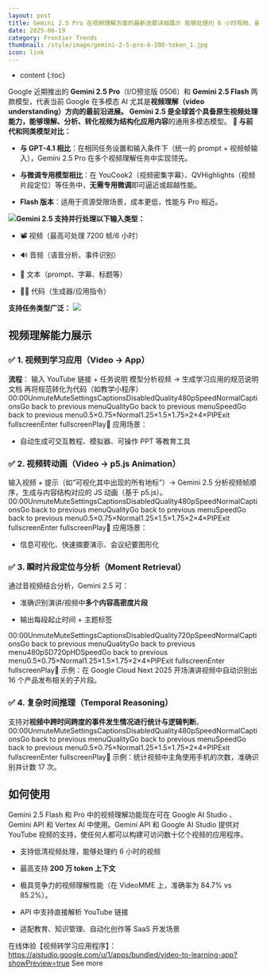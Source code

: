 ```yaml
---
layout: post
title: Gemini 2.5 Pro 在视频理解方面的最新进展详细展示 能够处理约 6 小时视频、最高支持 200 万 token 上下文
date: 2025-06-19
category: Frontier Trends
thumbnail: /style/image/gemini-2-5-pro-6-200-token_1.jpg
icon: link
---
```

* content
{:toc}

Google 近期推出的 **Gemini 2.5 Pro**（I/O预览版 0506）和 **Gemini 2.5 Flash** 两款模型，代表当前 Google 在多模态 AI 尤其是**视频理解（video understanding）**方向的最前沿进展。
Gemini 2.5 是全球首个**具备原生视频处理能力，能够理解、分析、转化视频为结构化应用内容**的通用多模态模型。
**🚀 与前代和同类模型对比：**

- **与 GPT-4.1 相比**：在相同任务设置和输入条件下（统一的 prompt + 视频帧输入），Gemini 2.5 Pro 在多个视频理解任务中实现领先。

- **与微调专用模型相比**：在 YouCook2（视频密集字幕）、QVHighlights（视频片段定位）等任务中，**无需专用微调**即可逼近或超越性能。

- **Flash 版本**：适用于资源受限场景，成本更低，性能与 Pro 相近。

![](https://assets-v2.circle.so/k1y1nz123iuqydlmu701wdjf3kwm)**Gemini 2.5 支持并行处理以下输入类型：**

- 📽️ 视频（最高可处理 7200 帧/6 小时）

- 🔊 音频（语音分析、事件识别）

- 🧾 文本（prompt、字幕、标题等）

- 🧑‍💻 代码（生成器/应用指令）

**支持任务类型广泛：**
![](https://assets-v2.circle.so/k8baxpf0r5dllasesohp9vqco232)
## 视频理解能力展示

### ✅ 1. **视频到学习应用（Video → App）**
**流程**：
输入 YouTube 链接 + 任务说明
模型分析视频 → 生成学习应用的规范说明文档
再将规范转化为代码（如教学小程序）
00:00UnmuteMuteSettingsCaptionsDisabledQuality480pSpeedNormalCaptionsGo back to previous menuQualityGo back to previous menuSpeedGo back to previous menu0.5×0.75×Normal1.25×1.5×1.75×2×4×PIPExit fullscreenEnter fullscreenPlay🔎 应用场景：

- 自动生成可交互教程、模拟器、可操作 PPT 等教育工具

### ✅ 2. **视频转动画（Video → p5.js Animation）**
输入视频 + 提示（如“可视化其中出现的所有地标”）→ Gemini 2.5 分析视频帧顺序，生成与内容结构对应的 JS 动画（基于 p5.js）。
00:00UnmuteMuteSettingsCaptionsDisabledQuality480pSpeedNormalCaptionsGo back to previous menuQualityGo back to previous menuSpeedGo back to previous menu0.5×0.75×Normal1.25×1.5×1.75×2×4×PIPExit fullscreenEnter fullscreenPlay🔎 应用场景：

- 信息可视化、快速摘要演示、会议纪要图形化

### ✅ 3. **瞬时片段定位与分析（Moment Retrieval）**
通过音视频结合分析，Gemini 2.5 可：

- 准确识别演讲/视频中**多个内容高密度片段**

- 输出每段起止时间 + 主题标签

00:00UnmuteMuteSettingsCaptionsDisabledQuality720pSpeedNormalCaptionsGo back to previous menuQualityGo back to previous menu480pSD720pHDSpeedGo back to previous menu0.5×0.75×Normal1.25×1.5×1.75×2×4×PIPExit fullscreenEnter fullscreenPlay📌 示例：在 Google Cloud Next 2025 开场演讲视频中自动识别出 16 个产品发布相关的子片段。

### ✅ 4. **复杂时间推理（Temporal Reasoning）**
支持对**视频中跨时间跨度的事件发生情况进行统计与逻辑判断**。
00:00UnmuteMuteSettingsCaptionsDisabledQuality480pSpeedNormalCaptionsGo back to previous menuQualityGo back to previous menuSpeedGo back to previous menu0.5×0.75×Normal1.25×1.5×1.75×2×4×PIPExit fullscreenEnter fullscreenPlay📌 示例：统计视频中主角使用手机的次数，准确识别并计数 17 次。

## 如何使用
Gemini 2.5 Flash 和 Pro 中的视频理解功能现在可在 Google AI Studio 、 Gemini API 和 Vertex AI 中使用。Gemini API 和 Google AI Studio 提供对 YouTube 视频的支持，使任何人都可以构建可访问数十亿个视频的应用程序。

- 支持低清视频处理，能够处理约 6 小时的视频

- 最高支持 **200 万 token 上下文**

- 极具竞争力的视频理解性能（在 VideoMME 上，准确率为 84.7% vs 85.2%）。

- API 中支持直接解析 YouTube 链接

- 适配教育、知识管理、自动化创作等 SaaS 开发场景

在线体验【视频转学习应用程序】：https://aistudio.google.com/u/1/apps/bundled/video-to-learning-app?showPreview=true
See more